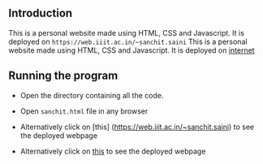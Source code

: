 ## Introduction

This is a personal website made using HTML, CSS and Javascript. It is deployed on `https://web.iiit.ac.in/~sanchit.saini`
This is a personal website made using HTML, CSS and Javascript. It is deployed on [internet](https://web.iiit.ac.in/~sanchit.saini)

## Running the program

- Open the directory containing all the code.

- Open `sanchit.html` file in any browser

- Alternatively click on [this] (https://web.iiit.ac.in/~sanchit.saini) to see the deployed webpage
- Alternatively click on [this](https://web.iiit.ac.in/~sanchit.saini) to see the deployed webpage
